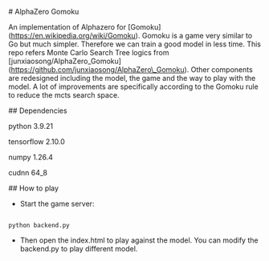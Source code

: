 \# AlphaZero Gomoku

An implementation of Alphazero for \[Gomoku](https://en.wikipedia.org/wiki/Gomoku). Gomoku is a game very similar to Go but much simpler. Therefore we can train a good model in less time. This repo refers Monte Carlo Search Tree logics from \[junxiaosong/AlphaZero\_Gomoku](https://github.com/junxiaosong/AlphaZero\_Gomoku). Other components are redesigned including the model, the game and the way to play with the model. A lot of improvements are specifically according to the Gomoku rule to reduce the mcts search space.



\## Dependencies

python 3.9.21

tensorflow 2.10.0

numpy 1.26.4

cudnn 64_8



\## How to play

* Start the game server:

```

python backend.py

```

* Then open the index.html to play against the model. You can modify the backend.py to play different model.
